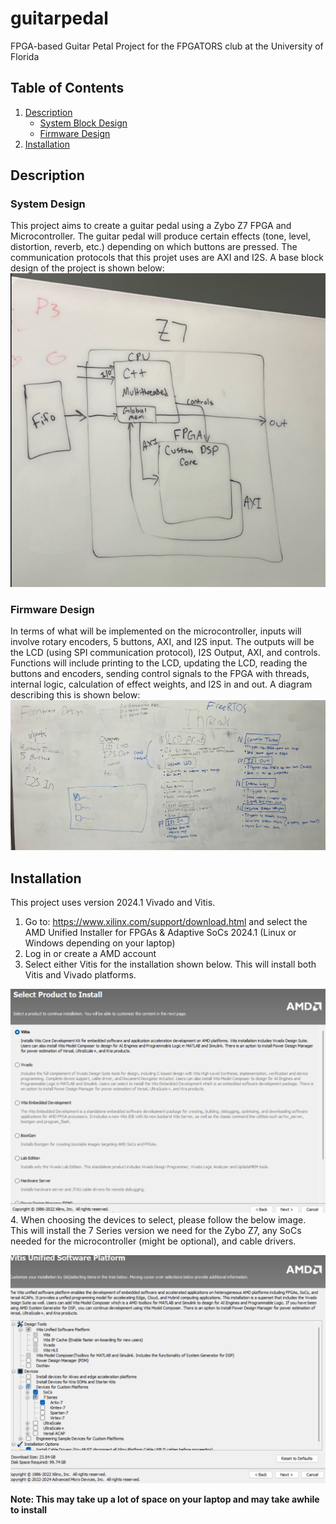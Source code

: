 # guitarpedal
FPGA-based Guitar Petal Project for the FPGATORS club at the University of Florida

## Table of Contents

1. [Description](#description)
   - [System Block Design](#system-block-design)
   - [Firmware Design](#firmware-design)
2. [Installation](#installation)

## Description

### System Design 
This project aims to create a guitar pedal using a Zybo Z7 FPGA and Microcontroller. The guitar pedal will produce certain effects (tone, level, distortion, reverb, etc.) depending on which buttons are pressed. The communication protocols that this projet uses are AXI and I2S. A base block design of the project is shown below: 
![System Diagram](./Images/Diagram.png)
### Firmware Design
In terms of what will be implemented on the microcontroller, inputs will involve rotary encoders, 5 buttons, AXI, and I2S input. The outputs will be the LCD (using SPI communication protocol), I2S Output, AXI, and controls. Functions will include printing to the LCD, updating the LCD, reading the buttons and encoders, sending control signals to the FPGA with threads, internal logic, calculation of effect weights, and I2S in and out. A diagram describing this is shown below:
![Firmware Diagram](./Images/FirmwareDiagram.png)

## Installation 
This project uses version 2024.1 Vivado and Vitis. 

1. Go to: https://www.xilinx.com/support/download.html and select the AMD Unified Installer for FPGAs & Adaptive SoCs 2024.1 (Linux or Windows depending on your laptop)
2. Log in or create a AMD account 
3. Select either Vitis for the installation shown below. This will install both Vitis and Vivado platforms.

![Vivado Screen 1](./Images/VivadoInstallScr1.png)
4. When choosing the devices to select, please follow the below image. This will install the 7 Series version we need for the Zybo Z7, any SoCs needed for the microcontroller (might be optional), and cable drivers.

![Vivado Screen 2](./Images/VivadoInstallScr2.png)

**Note: This may take up a lot of space on your laptop and may take awhile to install**

